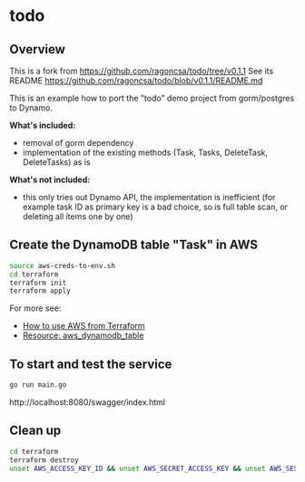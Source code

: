 # todo

## Overview

This is a fork from https://github.com/ragoncsa/todo/tree/v0.1.1
See its README https://github.com/ragoncsa/todo/blob/v0.1.1/README.md

This is an example how to port the "todo" demo project from gorm/postgres to Dynamo.

**What's included:**

* removal of gorm dependency
* implementation of the existing methods (Task, Tasks, DeleteTask, DeleteTasks) as is

**What's not included:**

* this only tries out Dynamo API, the implementation is inefficient (for example task ID as primary key is a bad choice, so is full table scan, or deleting all items one by one)

## Create the DynamoDB table "Task" in AWS

```bash
source aws-creds-to-env.sh
cd terraform
terraform init
terraform apply
```

For more see:

* [How to use AWS from Terraform](https://learn.hashicorp.com/tutorials/terraform/aws-build)
* [Resource: aws_dynamodb_table](https://registry.terraform.io/providers/hashicorp/aws/latest/docs/resources/dynamodb_table)

## To start and test the service

```bash
go run main.go
```

http://localhost:8080/swagger/index.html

## Clean up

```bash
cd terraform
terraform destroy
unset AWS_ACCESS_KEY_ID && unset AWS_SECRET_ACCESS_KEY && unset AWS_SESSION_TOKEN
```